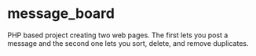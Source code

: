 # message_board
PHP based project creating two web pages. The first lets you post a message and the second one lets you sort, delete, and remove duplicates.
